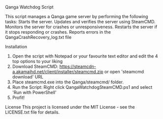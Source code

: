 Qanga Watchdog Script

This script manages a Qanga game server by performing the following tasks:
Starts the server.
Updates and verifies the server using SteamCMD.
Monitors the server for crashes or unresponsiveness.
Restarts the server if it stops responding or crashes.
Reports errors in the QangaCrashRecovery_log.txt file

Installation
1. Open the script with Notepad or your favourite text editor and edit the 4 top options to your liking
2. Download SteamCMD: https://steamcdn-a.akamaihd.net/client/installer/steamcmd.zip or open 'steamcmd download' URL
3. Place steamcmd.exe into the Qanga/steamcmd/ folder.
4. Run the Script: Right click QangaWatchdogSteamCMD.ps1 and select 'Run with PowerShell'
5. Profit!

License
This project is licensed under the MIT License - see the LICENSE.txt file for details.

